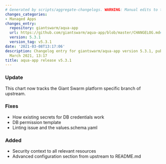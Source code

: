 ```yaml
---
# Generated by scripts/aggregate-changelogs. WARNING: Manual edits to this files will be overwritten.
changes_categories:
- Managed Apps
changes_entry:
  repository: giantswarm/aqua-app
  url: https://github.com/giantswarm/aqua-app/blob/master/CHANGELOG.md#531---2021-03-08
  version: 5.3.1
  version_tag: v5.3.1
date: '2021-03-08T13:17:06'
description: Changelog entry for giantswarm/aqua-app version 5.3.1, published on 08
  March 2021, 13:17
title: aqua-app release v5.3.1
---
```


### Update
This chart now tracks the Giant Swarm platform specific branch of upstream.
### Fixes
- How existing secrets for DB credentials work
- DB permission template
- Linting issue and the values.schema.yaml
### Added
- Security context to all relevant resources
- Advanced configuration section from upstream to README.md
